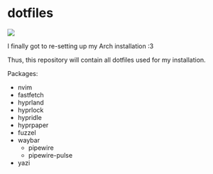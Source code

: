 # dotfiles
![](https://i.imgur.com/lRl2H1m.png)

I finally got to re-setting up my Arch installation :3

Thus, this repository will contain all dotfiles used for my installation.

Packages:
- nvim
- fastfetch
- hyprland
- hyprlock
- hypridle
- hyprpaper
- fuzzel
- waybar
    - pipewire
    - pipewire-pulse
- yazi
